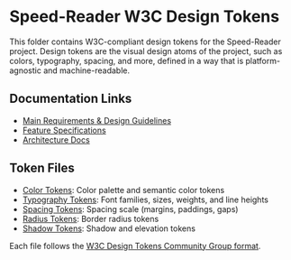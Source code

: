 # Speed-Reader W3C Design Tokens

This folder contains W3C-compliant design tokens for the Speed-Reader project. Design tokens are the visual design atoms of the project, such as colors, typography, spacing, and more, defined in a way that is platform-agnostic and machine-readable.

## Documentation Links
- [Main Requirements & Design Guidelines](../README.md)
- [Feature Specifications](../features/)
- [Architecture Docs](../architecture/README.md)

## Token Files

- [Color Tokens](tokens/color.tokens.json): Color palette and semantic color tokens
- [Typography Tokens](tokens/typography.tokens.json): Font families, sizes, weights, and line heights
- [Spacing Tokens](tokens/spacing.tokens.json): Spacing scale (margins, paddings, gaps)
- [Radius Tokens](tokens/radius.tokens.json): Border radius tokens
- [Shadow Tokens](tokens/shadow.tokens.json): Shadow and elevation tokens

Each file follows the [W3C Design Tokens Community Group format](https://design-tokens.github.io/community-group/format/).
